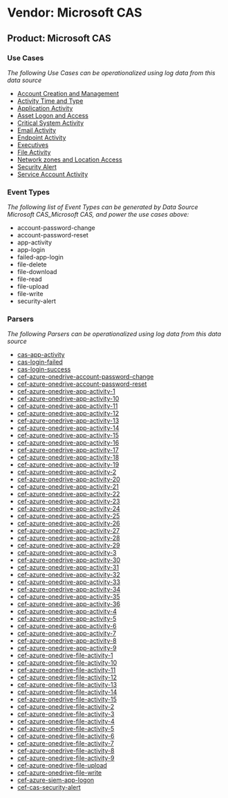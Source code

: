Vendor: Microsoft CAS
=====================
Product: Microsoft CAS
----------------------

### Use Cases

_The following Use Cases can be operationalized using log data from this data source_

* [Account Creation and Management](../UseCases/usecase_account_creation_and_management.md)
* [Activity Time  and Type](../UseCases/usecase_activity_time__and_type.md)
* [Application Activity](../UseCases/usecase_application_activity.md)
* [Asset Logon and Access](../UseCases/usecase_asset_logon_and_access.md)
* [Critical System Activity](../UseCases/usecase_critical_system_activity.md)
* [Email Activity](../UseCases/usecase_email_activity.md)
* [Endpoint Activity](../UseCases/usecase_endpoint_activity.md)
* [Executives](../UseCases/usecase_executives.md)
* [File Activity](../UseCases/usecase_file_activity.md)
* [Network zones and Location Access](../UseCases/usecase_network_zones_and_location_access.md)
* [Security Alert](../UseCases/usecase_security_alert.md)
* [Service Account Activity](../UseCases/usecase_service_account_activity.md)


### Event Types

_The following list of Event Types can be generated by Data Source Microsoft CAS_Microsoft CAS, and power the use cases above:_

- account-password-change
- account-password-reset
- app-activity
- app-login
- failed-app-login
- file-delete
- file-download
- file-read
- file-upload
- file-write
- security-alert


### Parsers

_The following Parsers can be operationalized using log data from this data source_

* [cas-app-activity](../Parsers/parserContent_cas-app-activity.md)
* [cas-login-failed](../Parsers/parserContent_cas-login-failed.md)
* [cas-login-success](../Parsers/parserContent_cas-login-success.md)
* [cef-azure-onedrive-account-password-change](../Parsers/parserContent_cef-azure-onedrive-account-password-change.md)
* [cef-azure-onedrive-account-password-reset](../Parsers/parserContent_cef-azure-onedrive-account-password-reset.md)
* [cef-azure-onedrive-app-activity-1](../Parsers/parserContent_cef-azure-onedrive-app-activity-1.md)
* [cef-azure-onedrive-app-activity-10](../Parsers/parserContent_cef-azure-onedrive-app-activity-10.md)
* [cef-azure-onedrive-app-activity-11](../Parsers/parserContent_cef-azure-onedrive-app-activity-11.md)
* [cef-azure-onedrive-app-activity-12](../Parsers/parserContent_cef-azure-onedrive-app-activity-12.md)
* [cef-azure-onedrive-app-activity-13](../Parsers/parserContent_cef-azure-onedrive-app-activity-13.md)
* [cef-azure-onedrive-app-activity-14](../Parsers/parserContent_cef-azure-onedrive-app-activity-14.md)
* [cef-azure-onedrive-app-activity-15](../Parsers/parserContent_cef-azure-onedrive-app-activity-15.md)
* [cef-azure-onedrive-app-activity-16](../Parsers/parserContent_cef-azure-onedrive-app-activity-16.md)
* [cef-azure-onedrive-app-activity-17](../Parsers/parserContent_cef-azure-onedrive-app-activity-17.md)
* [cef-azure-onedrive-app-activity-18](../Parsers/parserContent_cef-azure-onedrive-app-activity-18.md)
* [cef-azure-onedrive-app-activity-19](../Parsers/parserContent_cef-azure-onedrive-app-activity-19.md)
* [cef-azure-onedrive-app-activity-2](../Parsers/parserContent_cef-azure-onedrive-app-activity-2.md)
* [cef-azure-onedrive-app-activity-20](../Parsers/parserContent_cef-azure-onedrive-app-activity-20.md)
* [cef-azure-onedrive-app-activity-21](../Parsers/parserContent_cef-azure-onedrive-app-activity-21.md)
* [cef-azure-onedrive-app-activity-22](../Parsers/parserContent_cef-azure-onedrive-app-activity-22.md)
* [cef-azure-onedrive-app-activity-23](../Parsers/parserContent_cef-azure-onedrive-app-activity-23.md)
* [cef-azure-onedrive-app-activity-24](../Parsers/parserContent_cef-azure-onedrive-app-activity-24.md)
* [cef-azure-onedrive-app-activity-25](../Parsers/parserContent_cef-azure-onedrive-app-activity-25.md)
* [cef-azure-onedrive-app-activity-26](../Parsers/parserContent_cef-azure-onedrive-app-activity-26.md)
* [cef-azure-onedrive-app-activity-27](../Parsers/parserContent_cef-azure-onedrive-app-activity-27.md)
* [cef-azure-onedrive-app-activity-28](../Parsers/parserContent_cef-azure-onedrive-app-activity-28.md)
* [cef-azure-onedrive-app-activity-29](../Parsers/parserContent_cef-azure-onedrive-app-activity-29.md)
* [cef-azure-onedrive-app-activity-3](../Parsers/parserContent_cef-azure-onedrive-app-activity-3.md)
* [cef-azure-onedrive-app-activity-30](../Parsers/parserContent_cef-azure-onedrive-app-activity-30.md)
* [cef-azure-onedrive-app-activity-31](../Parsers/parserContent_cef-azure-onedrive-app-activity-31.md)
* [cef-azure-onedrive-app-activity-32](../Parsers/parserContent_cef-azure-onedrive-app-activity-32.md)
* [cef-azure-onedrive-app-activity-33](../Parsers/parserContent_cef-azure-onedrive-app-activity-33.md)
* [cef-azure-onedrive-app-activity-34](../Parsers/parserContent_cef-azure-onedrive-app-activity-34.md)
* [cef-azure-onedrive-app-activity-35](../Parsers/parserContent_cef-azure-onedrive-app-activity-35.md)
* [cef-azure-onedrive-app-activity-36](../Parsers/parserContent_cef-azure-onedrive-app-activity-36.md)
* [cef-azure-onedrive-app-activity-4](../Parsers/parserContent_cef-azure-onedrive-app-activity-4.md)
* [cef-azure-onedrive-app-activity-5](../Parsers/parserContent_cef-azure-onedrive-app-activity-5.md)
* [cef-azure-onedrive-app-activity-6](../Parsers/parserContent_cef-azure-onedrive-app-activity-6.md)
* [cef-azure-onedrive-app-activity-7](../Parsers/parserContent_cef-azure-onedrive-app-activity-7.md)
* [cef-azure-onedrive-app-activity-8](../Parsers/parserContent_cef-azure-onedrive-app-activity-8.md)
* [cef-azure-onedrive-app-activity-9](../Parsers/parserContent_cef-azure-onedrive-app-activity-9.md)
* [cef-azure-onedrive-file-activity-1](../Parsers/parserContent_cef-azure-onedrive-file-activity-1.md)
* [cef-azure-onedrive-file-activity-10](../Parsers/parserContent_cef-azure-onedrive-file-activity-10.md)
* [cef-azure-onedrive-file-activity-11](../Parsers/parserContent_cef-azure-onedrive-file-activity-11.md)
* [cef-azure-onedrive-file-activity-12](../Parsers/parserContent_cef-azure-onedrive-file-activity-12.md)
* [cef-azure-onedrive-file-activity-13](../Parsers/parserContent_cef-azure-onedrive-file-activity-13.md)
* [cef-azure-onedrive-file-activity-14](../Parsers/parserContent_cef-azure-onedrive-file-activity-14.md)
* [cef-azure-onedrive-file-activity-15](../Parsers/parserContent_cef-azure-onedrive-file-activity-15.md)
* [cef-azure-onedrive-file-activity-2](../Parsers/parserContent_cef-azure-onedrive-file-activity-2.md)
* [cef-azure-onedrive-file-activity-3](../Parsers/parserContent_cef-azure-onedrive-file-activity-3.md)
* [cef-azure-onedrive-file-activity-4](../Parsers/parserContent_cef-azure-onedrive-file-activity-4.md)
* [cef-azure-onedrive-file-activity-5](../Parsers/parserContent_cef-azure-onedrive-file-activity-5.md)
* [cef-azure-onedrive-file-activity-6](../Parsers/parserContent_cef-azure-onedrive-file-activity-6.md)
* [cef-azure-onedrive-file-activity-7](../Parsers/parserContent_cef-azure-onedrive-file-activity-7.md)
* [cef-azure-onedrive-file-activity-8](../Parsers/parserContent_cef-azure-onedrive-file-activity-8.md)
* [cef-azure-onedrive-file-activity-9](../Parsers/parserContent_cef-azure-onedrive-file-activity-9.md)
* [cef-azure-onedrive-file-upload](../Parsers/parserContent_cef-azure-onedrive-file-upload.md)
* [cef-azure-onedrive-file-write](../Parsers/parserContent_cef-azure-onedrive-file-write.md)
* [cef-azure-siem-app-logon](../Parsers/parserContent_cef-azure-siem-app-logon.md)
* [cef-cas-security-alert](../Parsers/parserContent_cef-cas-security-alert.md)
